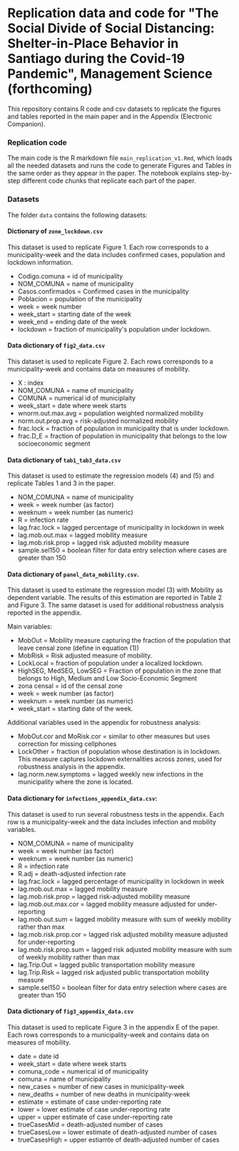 # Replication data and code for "The Social Divide of Social Distancing: Shelter-in-Place Behavior in Santiago during the Covid-19 Pandemic", Management Science (forthcoming)

This repository contains R code and csv datasets to replicate the figures and tables reported in the main paper and in the Appendix (Electronic Companion).

### Replication code

The main code is the R markdown file `main_replication_v1.Rmd`, which loads all the needed datasets and runs the code to generate Figures and Tables in the same order as they appear in the paper. The notebook explains step-by-step different code chunks that replicate each part of the paper.


### Datasets

The folder `data` contains the following datasets:

#### Dictionary of `zone_lockdown.csv`

This dataset is used to replicate Figure 1. Each row corresponds to a municipality-week and the data includes confirmed cases, population and lockdown information.

- Codigo.comuna = id of municipality
- NOM_COMUNA = name of municipality
- Casos.confirmados = Confirmed cases in the municipality
- Poblacion = population of the municipality
- week = week number
- week_start = starting date of the week
- week_end = ending date of the week
- lockdown = fraction of municipality's population under lockdown.


#### Data dictionary of `fig2_data.csv`

This dataset is used to replicate Figure 2. Each rows corresponds to a municipality-week and contains data on measures of mobility.

- X : index
- NOM_COMUNA = name of municipality
- COMUNA = numerical id of municiplaity
- week_start = date where week starts
- wnorm.out.max.avg = population weighted normalized mobility
- norm.out.prop.avg = risk-adjusted normalized mobility
- frac.lock = fraction of population in municipality that is under lockdown.
- frac.D_E = fraction of population in municipality that belongs to the low socioeconomic segment


#### Data dictionary of `tab1_tab3_data.csv`

This dataset is used to estimate the regression models (4) and (5) and replicate Tables 1 and 3 in the paper.

- NOM_COMUNA = name of municipality
- week = week number (as factor)
- weeknum = week number (as numeric)
- R = infection rate
- lag.frac.lock = lagged percentage of municipality in lockdown in week
- lag.mob.out.max = lagged mobility measure
- lag.mob.risk.prop = lagged risk adjusted mobility measure
- sample.sel150 = boolean filter for data entry selection where cases are greater than 150

#### Data dictionary of `panel_data_mobility.csv`.

This dataset is used to estimate the regression model (3) with Mobility as dependent variable. The results of this estimation are reported in Table 2 and Figure 3. The same dataset is used for additional robustness analysis reported in the appendix. 

Main variables:

- MobOut = Mobility measure capturing the fraction of the population that leave censal zone (define in equation (1)) 
- MobRisk = Risk adjusted measure of mobility.
- LockLocal = fraction of population under a localized lockdown.
- HighSEG, MedSEG, LowSEG = Fraction of population in the zone that belongs to High, Medium and Low Socio-Economic Segment
- zona censal = id of the censal zone
- week = week number (as factor)
- weeknum = week number (as numeric)
- week_start = starting date of the week.

Additional variables used in the appendix for robustness analysis:

- MobOut.cor and MoRisk.cor = similar to other measures but uses correction for missing cellphones
- LockOther = fraction of population whose destination is in lockdown. This measure captures lockdown externalities across zones, used for robustness analysis in the appendix.
- lag.norm.new.symptoms = lagged weekly new infections in the municipality where the zone is located.


#### Data dictionary for `infections_appendix_data.csv`:

This dataset is used to run several robustness tests in the appendix. Each row is a municipality-week and the data includes infection and mobility variables.

- NOM_COMUNA = name of municipality
- week = week number (as factor)
- weeknum = week number (as numeric)
- R = infection rate
- R.adj = death-adjusted infection rate
- lag.frac.lock = lagged percentage of municipality in lockdown in week
- lag.mob.out.max = lagged mobility measure
- lag.mob.risk.prop = lagged risk-adjusted mobility measure
- lag.mob.out.max.cor = lagged mobility measure adjusted for under-reporting
- lag.mob.out.sum = lagged mobility measure with sum of weekly mobility rather than max
- lag.mob.risk.prop.cor = lagged risk adjusted mobility measure adjusted for under-reporting
- lag.mob.risk.prop.sum = lagged risk adjusted mobility measure with sum of weekly mobility rather than max
- lag.Trip.Out = lagged public transportation mobility measure
- lag.Trip.Risk = lagged risk adjusted public transportation mobility measure
- sample.sel150 = boolean filter for data entry selection where cases are greater than 150

#### Data dictionary of `fig3_appendix_data.csv`

This dataset is used to replicate Figure 3 in the appendix E of the paper. Each rows corresponds to a municipality-week and contains data on measures of mobility.

- date = date id
- week_start = date where week starts
- comuna_code = numerical id of municipality
- comuna = name of municipality
- new_cases = number of new cases in municipality-week
- new_deaths = number of new deaths in municipality-week
- estimate = estimate of case under-reporting rate
- lower = lower estimate of case under-reporting rate
- upper = upper estimate of case under-reporting rate
- trueCasesMid = death-adjusted number of cases
- trueCasesLow = lower estimate of death-adjusted number of cases
- trueCasesHigh = upper estiamte of death-adjusted number of cases
